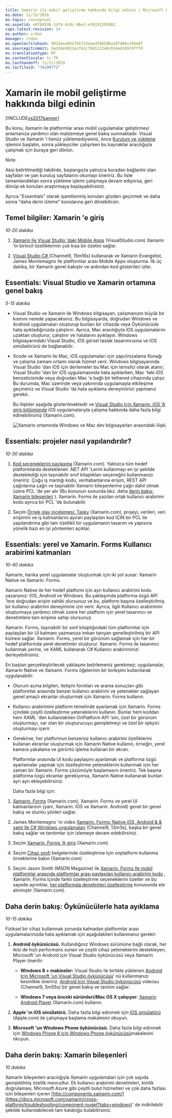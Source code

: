 ```yaml
---
title: Xamarin ile mobil geliştirme hakkında bilgi edinin | Microsoft Docs
ms.date: 11/15/2016
ms.topic: conceptual
ms.assetid: e970d936-1df4-4c0c-96e3-ef6191295882
caps.latest.revision: 14
ms.author: crdun
manager: crdun
ms.openlocfilehash: 9924eee661f917334aed586506a107486cd5be0f
ms.sourcegitcommit: bad28e99214cf62cfbd1222e8cb5ded1997d7ff0
ms.translationtype: MT
ms.contentlocale: tr-TR
ms.lasthandoff: 11/21/2019
ms.locfileid: "74299772"
---
```

# <a name="learn-about-mobile-development-with-xamarin"></a>Xamarin ile mobil geliştirme hakkında bilgi edinin
[!INCLUDE[vs2017banner](../includes/vs2017banner.md)]

Bu konu, Xamarin ile platformlar arası mobil uygulamalar geliştirmeyi anlamanıza yardımcı olan malzemeye genel bakış sunmaktadır. Visual Studio ve Xamarin 'i henüz yüklemediyseniz, önce [Kurulum ve yükleme](../cross-platform/setup-and-install.md) işlemini başlatın, sonra yükleyiciler çalışırken bu kaynaklar aracılığıyla çalışmak için buraya geri dönün.  
  
> [!NOTE]
> Aksi belirtilmediği takdirde, başlangıçta yalnızca buradan bağlantılı olan sayfaları ve yan kuruluş sayfalarını okumayı öneririz. Bu liste tamamlandıktan sonra yükleme işlemi çalışmaya devam ediyorsa, geri dönüp ek konuları araştırmaya başlayabilirsiniz.  
>   
> Ayrıca "Essentials" olarak işaretlenmiş konuları gözden geçirmek ve daha sonra "daha derin izleme" konularına geri dönebilirsin.  
  
## <a name="essentials-introduction-to-xamarin"></a>Temel bilgiler: Xamarin 'e giriş  
 *10-20 dakika*  
  
1. [Xamarin Ile Visual Studio 'daki Mobile Apps](https://www.visualstudio.com/explore/xamarin-vs) (VisualStudio.com) Xamarin 'in birincil özelliklerinin çok kısa bir özetini sağlar.  
  
2. [Visual Studio C# ](https://channel9.msdn.com/Events/Visual-Studio/Visual-Studio-2015-Final-Release-Event/Building-cross-platform-mobile-apps-using-C-and-Visual-Studio-2015) (Channel9, 15m16s) kullanarak ve Xamarin Evangelist, James Montemagno Ile platformlar arası Mobile Apps oluşturma. İlk üç dakika, bir Xamarin genel bakıştır ve ardından kod gösterileri izler.  
  
## <a name="essentials-overview-of-the-visual-studio-and-xamarin-environment"></a>Essentials: Visual Studio ve Xamarin ortamına genel bakış  
 *5-15 dakika*  
  
- Visual Studio ve Xamarin ile Windows bilgisayarı, çalışmanızın büyük bir kısmını nerede yapacaksınız. Bu bilgisayarda, doğrudan Windows ve Android uygulamaları oluşturup bunları bir cihazda veya Öykünücüde hata ayıkladığınızda çalıştırın. Ayrıca, Mac aracılığıyla iOS uygulamalarını uzaktan oluşturur, çalıştırır ve hatalarını ayıklayın. Windows bilgisayarındaki Visual Studio, iOS görsel taslak tasarımcısına ve iOS simülatörünü de bağlanabilir.  
  
- Xcode ve Xamarin ile Mac, iOS uygulamaları için yapı/imzalama Konağı ve çalışma zamanı ortamı olarak hizmet verir. Windows bilgisayarında Visual Studio 'dan iOS için derlemeler bu Mac için temsilci olarak atanır; Visual Studio 'dan bir iOS uygulamasında hata ayıklarken, Mac 'teki iOS benzeticisinde veya doğrudan Mac 'e bağlı bir tethered cihazında çalışır. Bu durumda, Mac üzerinde veya yakınında uygulamayla etkileşime geçmeniz ve Visual Studio 'da hata ayıklama deneyiminizi yapmanız gerekir.  
  
  Bu ilişkiler aşağıda gösterilmektedir ve [Visual Studio Için Xamarin. iOS 'A giriş bölümünde](https://docs.microsoft.com/xamarin/ios/get-started/installation/windows/introduction-to-xamarin-ios-for-visual-studio) iOS uygulamalarıyla çalışma hakkında daha fazla bilgi edinebilirsiniz (Xamarin.com).  
  
  ![Xamarin ortamında Windows ve Mac dev bilgisayarları arasındaki ilişki](../cross-platform/media/crossplat-xamarin-learn-1.png "Çapraz Splat Xamarin öğrenme 1")  
  
## <a name="essentials-how-projects-are-structured"></a>Essentials: projeler nasıl yapılandırılır?  
 *10-30 dakika*  
  
1. [Kod seçeneklerini paylaşma](https://docs.microsoft.com/xamarin/cross-platform/app-fundamentals/code-sharing) (Xamarin.com). Yalnızca tüm hedef platformlarda desteklenen .NET API 'Lerini kullanmayı en iyi şekilde desteklediği için taşınabilir sınıf kitaplıkları seçeneğini kullanmanızı öneririz. Çoğu iş mantığı kodu, veritabanlarına erişim, REST API çağrılarına çağrı ve taşınabilir Xamarin bileşenlerine çağrı dahil olmak üzere PCL 'de yer alır (Bu konunun sonunda bkz. daha [derin bakış: Xamarin bileşenleri](#components) ). Xamarin. Forms ile yazılan ortak kullanıcı arabirimi kodu ayrıca bir PCL 'de bulunabilir.  
  
2. Seçim [Örnek olay incelemesi: Tasky](https://docs.microsoft.com/xamarin/cross-platform/app-fundamentals/building-cross-platform-applications/case-study-tasky) (Xamarin.com), projeyi, verileri, veri erişimini ve iş katmanlarını ayıran paylaşılan kod IÇIN bir PCL ile yapılandırma gibi tam özellikli bir uygulamanın tasarım ve yapısına yönelik bazı en iyi yöntemleri açıklar.  
  
## <a name="essentials-native-and-xamarinforms-ui-layers"></a>Essentials: yerel ve Xamarin. Forms Kullanıcı arabirimi katmanları  
 *10-40 dakika*  
  
 Xamarin, harika yerel uygulamalar oluşturmak için iki yol sunar: Xamarin Native ve Xamarin. Forms.  
  
 Xamarin Native ile her hedef platform için ayrı kullanıcı arabirimi kodu yazarsınız: iOS, Android ve Windows.  Bu yaklaşımda platforma özgü API 'lere doğrudan erişim sahibi olursunuz ve bu, platform başına özelleştirilmiş bir kullanıcı arabirimi deneyimine izin verir.  Ayrıca, ilgili Kullanıcı arabirimini oluşturmaya yardımcı olmak üzere her platform için yerel tasarımcı ve denetimlere tam erişime sahip olursunuz.  
  
 Xamarin. Forms, taşınabilir bir sınıf kitaplığındaki tüm platformlar için paylaşılan bir UI katmanı yazmanıza imkan tanıyan genelleştirilmiş bir API kümesi sağlar.  Xamarin. Forms, yerel bir görünüm sağlamak için her bir hedef platformda yerel denetimler oluşturur.  Xamarin. Forms ile tasarımcı kullanmak yerine, ve XAML kullanarak C# Kullanıcı arabiriminizi derleyebilirsiniz.  
  
 En baştan gerçekleştirilecek yaklaşımı belirlemeniz gerekmez; uygulamalar, Xamarin Native ve Xamarin. Forms öğelerinin bir birleşimi kullanılarak uygulanabilir:  
  
- Oturum açma bilgileri, iletişim formları ve arama sonuçları gibi platformlar arasında benzer kullanıcı arabirimi ve yetenekler sağlayan genel amaçlı ekranlar oluşturmak için Xamarin. Forms kullanın.  
  
- Kullanıcı arabirimini platform temelinde ayarlamak için Xamarin. Forms içindeki çeşitli özelleştirme yeteneklerini kullanın. Bunlar hem koddan hem XAML 'den kullanılabilen OnPlatform API 'sini, özel bir görünüm oluşturmayı, var olan bir oluşturucuyu genişletmeyi ve özel bir işleyici oluşturmayı içerir.  
  
- Gerekirse, her platformun benzersiz kullanıcı arabirimi özelliklerini kullanan ekranlar oluşturmak için Xamarin Native kullanın, örneğin, yerel kamera yakalama ve görüntü işleme kullanan bir ekran.  
  
  Platformlar arasında UI kodu paylaşımı ayarlamak ve platforma özgü ayarlamalar yapmak için özelleştirme yeteneklerini kullanmak için her zaman bir Xamarin. Forms çözümüyle başlamasını öneririz. Tek başına platforma özgü ekranlar gerekiyorsa, Xamarin Native kullanarak bunları ayrı ayrı ekleyebilirsiniz.  
  
  Daha fazla bilgi için:  
  
1. [Xamarin. Forms](https://docs.microsoft.com/xamarin/xamarin-forms/) (Xamarin.com), Xamarin. Forms ve yerel UI katmanlarının (yani, Xamarin. IOS ve Xamarin. Android) genel bir genel bakış ve olumlu yönleri sağlar.  
  
2. James Montemagno 'ın video [Xamarin. Forms: Native iOS, Android & & xaml Ile C# Windows uygulamaları](https://channel9.msdn.com/events/Visual-Studio/Connect-event-2015/704) (Channel9, 13m3s), başka bir genel bakış sağlar ve tanıtımlar için izlemeye devam edebilirsiniz.  
  
3. Seçim [Xamarin. Forms 'A giriş](https://docs.microsoft.com/xamarin/get-started/quickstarts/deepdive?pivots=windows) (Xamarin.com)  
  
4. Seçim [Cihaz sınıfı](https://docs.microsoft.com/xamarin/xamarin-forms/platform/device) belgelerinde özelleştirme Için onplatform kullanma örneklerine bakın (Xamarin.com)  
  
5. Seçim Jason Smith (MSDN Magazine) ile [Xamarin. Forms Ile mobil platformlar arasında platformlar arası paylaşılan kullanıcı arabirimi kodu](https://msdn.microsoft.com/magazine/dn904669.aspx) , Xamarin. Forms içinde farklı özelleştirme seçeneklerini özetler ve bu sayede ayrıntılar, [her platformda denetimleri özelleştirme](https://docs.microsoft.com/xamarin/xamarin-forms/app-fundamentals/custom-renderer/) konusunda ele alınmıştır (Xamarin.com).  
  
## <a name="deeper-dive-debugging-with-emulators"></a>Daha derin bakış: Öykünücülerle hata ayıklama  
 *10-15 dakika*  
  
 Fiziksel bir cihaz kullanmak zorunda kalmadan platformlar arası uygulamalarınızda hata ayıklamak için aşağıdakileri kullanmanız gerekir:  
  
1. **Android öykünücüsü.** Kullandığınız Windows sürümüne bağlı olarak, her ikisi de hızlı performans sunan ve çeşitli cihaz yeteneklerini destekleyen, Microsoft 'un Android için Visual Studio öykünücüsü veya Xamarin Player önerilir:  
  
    - **Windows 8 + makineler:** Visual Studio ile birlikte yüklenen [Android Için Microsoft 'un Visual Studio öykünücüsü](https://www.visualstudio.com/features/msft-android-emulator-vs.aspx)' nü kullanmanızı kesinlikle öneririz.  [Android Için Visual Studio öykünücüsü](https://channel9.msdn.com/events/Visual-Studio/Connect-event-2015/711) videosu (Channel9, 5m55s) bir genel bakış ve tanıtım sağlar.  
  
    - **Windows 7 veya önceki sürümleri/Mac OS X çalışıyor**: [Xamarin Android Player](https://docs.microsoft.com/xamarin/android/deploy-test/debugging/debug-on-emulator?tabs=windows) (Xamarin.com) kullanın.  
  
2. **Apple 'ın iOS simülatörü.** Daha fazla bilgi edinmek için [IOS simülatörü](https://developer.apple.com/library/prerelease/content/documentation/IDEs/Conceptual/iOS_Simulator_Guide/GettingStartedwithiOSSimulator/GettingStartedwithiOSSimulator.html#//apple_ref/doc/uid/TP40012848-CH5-SW1) (Apple.com) ile çalışmaya başlama makalesini okuyun.  
  
3. **Microsoft 'un Windows Phone öykünücüsü.** Daha fazla bilgi edinmek için [Windows Phone 8 için Windows Phone öykünücüsü](https://msdn.microsoft.com/library/dn632391.aspx)makalesini okuyun.  
  
## <a name="components"></a>Daha derin bakış: Xamarin bileşenleri  
 *10 dakika*  
  
 Xamarin bileşenleri aracılığıyla Xamarin uygulamaları için çok sayıda genişletilmiş özellik mevcuttur. Ek kullanıcı arabirimi denetimleri, kimlik doğrulaması, Microsoft Azure gibi çeşitli bulut hizmetleri ve çok daha fazlası için bileşenleri içeren [http://components.xamarin.com/](https://docs.microsoft.com/xamarin/cross-platform/troubleshooting/component-nuget?tabs=windows)' de indirilebilir şekilde kullanılabilecek tam kataloğu bulabilirsiniz.
